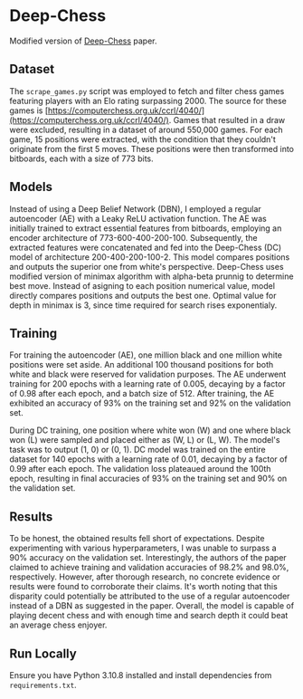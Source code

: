 # Deep-Chess
Modified version of [Deep-Chess](https://arxiv.org/pdf/1711.09667.pdf) paper. 


## Dataset
The `scrape_games.py` script was employed to fetch and filter chess games featuring players with an Elo rating surpassing 2000. The source for these games is [https://computerchess.org.uk/ccrl/4040/](https://computerchess.org.uk/ccrl/4040/). Games that resulted in a draw were excluded, resulting in a dataset of around 550,000 games. For each game, 15 positions were extracted, with the condition that they couldn't originate from the first 5 moves. These positions were then transformed into bitboards, each with a size of 773 bits.


## Models
Instead of using a Deep Belief Network (DBN), I employed a regular autoencoder (AE) with a Leaky ReLU activation function. The AE was initially trained to extract essential features from bitboards, employing an encoder architecture of 773-600-400-200-100. Subsequently, the extracted features were concatenated and fed into the Deep-Chess (DC) model of architecture 200-400-200-100-2. This model compares positions and outputs the superior one from white's perspective. Deep-Chess uses modified version of minimax algorithm with alpha-beta prunnig to determine best move. Instead of asigning to each position numerical value, model directly compares positions and outputs the best one. Optimal value for depth in minimax is 3, since time required for search rises exponentialy.


## Training
For training the autoencoder (AE), one million black and one million white positions were set aside. An additional 100 thousand positions for both white and black were reserved for validation purposes. The AE underwent training for 200 epochs with a learning rate of 0.005, decaying by a factor of 0.98 after each epoch, and a batch size of 512. After training, the AE exhibited an accuracy of 93% on the training set and 92% on the validation set.

During DC training, one position where white won (W) and one where black won (L) were sampled and placed either as (W, L) or (L, W). The model's task was to output (1, 0) or (0, 1). DC model was trained on the entire dataset for 140 epochs with a learning rate of 0.01, decaying by a factor of 0.99 after each epoch. The validation loss plateaued around the 100th epoch, resulting in final accuracies of 93% on the training set and 90% on the validation set.


## Results
To be honest, the obtained results fell short of expectations. Despite experimenting with various hyperparameters, I was unable to surpass a 90% accuracy on the validation set. Interestingly, the authors of the paper claimed to achieve training and validation accuracies of 98.2% and 98.0%, respectively. However, after thorough research, no concrete evidence or results were found to corroborate their claims. It's worth noting that this disparity could potentially be attributed to the use of a regular autoencoder instead of a DBN as suggested in the paper. Overall, the model is capable of playing decent chess and with enough time and search depth it could beat an average chess enjoyer.


## Run Locally
Ensure you have Python 3.10.8 installed and install dependencies from `requirements.txt`.
